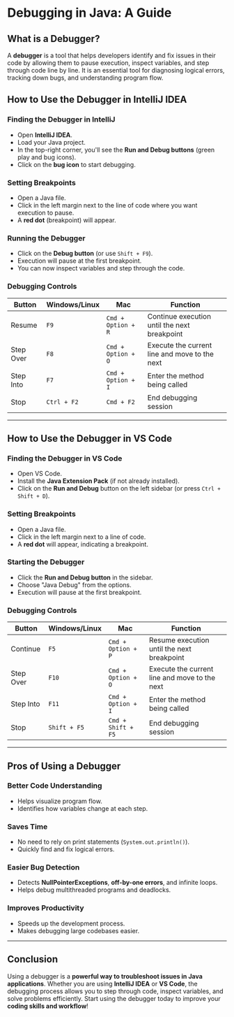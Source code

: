 # Debugging in Java: A Guide

## What is a Debugger?
A **debugger** is a tool that helps developers identify and fix issues in their code by allowing them to pause execution, inspect variables, and step through code line by line. It is an essential tool for diagnosing logical errors, tracking down bugs, and understanding program flow.

## How to Use the Debugger in IntelliJ IDEA
### Finding the Debugger in IntelliJ
- Open **IntelliJ IDEA**.
- Load your Java project.
- In the top-right corner, you'll see the **Run and Debug buttons** (green play and bug icons).
- Click on the **bug icon** to start debugging.

### Setting Breakpoints
- Open a Java file.
- Click in the left margin next to the line of code where you want execution to pause.
- A **red dot** (breakpoint) will appear.

### Running the Debugger
- Click on the **Debug button** (or use `Shift + F9`).
- Execution will pause at the first breakpoint.
- You can now inspect variables and step through the code.

### Debugging Controls
| Button | Windows/Linux | Mac | Function |
|--------|--------------|-----|----------|
| Resume | `F9` | `Cmd + Option + R` | Continue execution until the next breakpoint |
| Step Over | `F8` | `Cmd + Option + O` | Execute the current line and move to the next |
| Step Into | `F7` | `Cmd + Option + I` | Enter the method being called |
| Stop | `Ctrl + F2` | `Cmd + F2` | End debugging session |

---

## How to Use the Debugger in VS Code
### Finding the Debugger in VS Code
- Open VS Code.
- Install the **Java Extension Pack** (if not already installed).
- Click on the **Run and Debug** button on the left sidebar (or press `Ctrl + Shift + D`).

### Setting Breakpoints
- Open a Java file.
- Click in the left margin next to a line of code.
- A **red dot** will appear, indicating a breakpoint.

### Starting the Debugger
- Click the **Run and Debug button** in the sidebar.
- Choose "Java Debug" from the options.
- Execution will pause at the first breakpoint.

### Debugging Controls
| Button | Windows/Linux | Mac | Function |
|--------|--------------|-----|----------|
| Continue | `F5` | `Cmd + Option + P` | Resume execution until the next breakpoint |
| Step Over | `F10` | `Cmd + Option + O` | Execute the current line and move to the next |
| Step Into | `F11` | `Cmd + Option + I` | Enter the method being called |
| Stop | `Shift + F5` | `Cmd + Shift + F5` | End debugging session |

---

## Pros of Using a Debugger
### Better Code Understanding
- Helps visualize program flow.
- Identifies how variables change at each step.

### Saves Time
- No need to rely on print statements (`System.out.println()`).
- Quickly find and fix logical errors.

### Easier Bug Detection
- Detects **NullPointerExceptions**, **off-by-one errors**, and infinite loops.
- Helps debug multithreaded programs and deadlocks.

### Improves Productivity
- Speeds up the development process.
- Makes debugging large codebases easier.

---

## Conclusion
Using a debugger is a **powerful way to troubleshoot issues in Java applications**. Whether you are using **IntelliJ IDEA** or **VS Code**, the debugging process allows you to step through code, inspect variables, and solve problems efficiently. Start using the debugger today to improve your **coding skills and workflow**!

